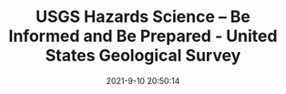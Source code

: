 ---
"title": "USGS Hazards Science – Be Informed and Be Prepared - United States Geological Survey"
"date": "2021-9-10 20:50:14"
"feed_name": "GOOGLENEWS"
"feed_website": "https://news.google.com/search?q=drilling%2Bincident&hl=en-US&gl=US&ceid=US:en"
"feed_rss": "https://news.google.com/rss/search?q=drilling%2Bincident&hl=en-US&gl=US&ceid=US:en"
"link": "https://www.usgs.gov/news/usgs-hazards-science-be-informed-and-be-prepared"
"file": "_posts/2021-9-10-20-50-14_GOOGLENEWS_526c70bdc623eb4306dd8137d3007d78e864358f.md"
"accident": "0"
"drilling": "0"
---